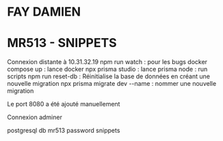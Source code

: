 # FAY DAMIEN
# MR513 - SNIPPETS

Connexion distante à 10.31.32.19
npm run watch : pour les bugs
docker compose up : lance docker
npx prisma studio : lance prisma
node : run scripts
npm run reset-db : Réinitialise la base de données en créant une nouvelle migration
npx prisma migrate dev --name : nommer une nouvelle migration

Le port 8080 a été ajouté manuellement

Connexion adminer

postgresql
db
mr513
password
snippets
